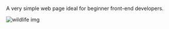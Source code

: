 A very simple web page ideal for beginner front-end developers.

![wildlife img](https://github.com/Tanya2420/website/assets/99401057/a0171095-31ff-4d56-a45e-87100ffda6b1)
